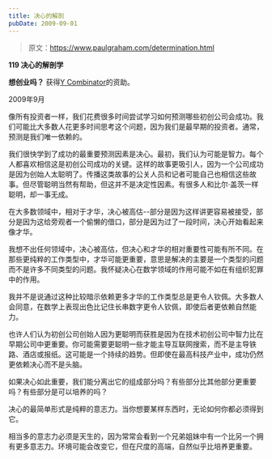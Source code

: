 ```yaml
---
title: 决心的解剖
pubDate: 2009-09-01
---
```


> 原文：https://www.paulgraham.com/determination.html 

            
**119 决心的解剖学**

**想创业吗？** 获得[Y Combinator](http://ycombinator.com/apply.html)的资助。

2009年9月

像所有投资者一样，我们花费很多时间尝试学习如何预测哪些初创公司会成功。我们可能比大多数人花更多时间思考这个问题，因为我们是最早期的投资者。通常，预测是我们唯一依赖的。 

我们很快学到了成功的最重要预测因素是决心。最初，我们认为可能是智力。每个人都喜欢相信这是初创公司成功的关键。这样的故事更吸引人，因为一个公司成功是因为创始人太聪明了。传播这类故事的公关人员和记者可能自己也相信这些故事。但尽管聪明当然有帮助，但这并不是决定性因素。有很多人和比尔·盖茨一样聪明，却一事无成。

在大多数领域中，相对于才华，决心被高估--部分是因为这样讲更容易被接受，部分是因为这给旁观者一个偷懒的借口，部分是因为过了一段时间，决心开始看起来像才华。

我想不出任何领域中，决心被高估，但决心和才华的相对重要性可能有所不同。在那些更纯粹的工作类型中，才华可能更重要，意思是解决的主要是一个类型的问题而不是许多不同类型的问题。我怀疑决心在数学领域的作用可能不如在有组织犯罪中的作用。

我并不是说通过这种比较暗示依赖更多才华的工作类型总是更令人钦佩。大多数人会同意，在数学上表现出色比记住长串数字更令人钦佩，即使后者更依赖自然能力。

也许人们认为初创公司创始人因为更聪明而获胜是因为在技术初创公司中智力比在早期公司中更重要。你可能需要更聪明一些才能主导互联网搜索，而不是主导铁路、酒店或报纸。这可能是一个持续的趋势。但即使在最高科技产业中，成功仍然更依赖决心而不是头脑。

如果决心如此重要，我们能分离出它的组成部分吗？有些部分比其他部分更重要吗？有些部分是可以培养的吗？

决心的最简单形式是纯粹的意志力。当你想要某样东西时，无论如何你都必须得到它。

相当多的意志力必须是天生的，因为常常会看到一个兄弟姐妹中有一个比另一个拥有更多意志力。环境可能会改变它，但在尺度的高端，自然似乎比培养更重要。